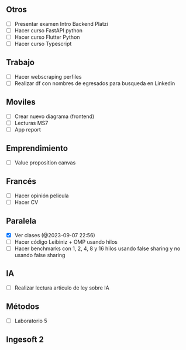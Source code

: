 ## Otros
	
- [ ] Presentar examen Intro Backend Platzi
- [ ] Hacer curso FastAPI python
- [ ] Hacer curso Flutter Python
- [ ] Hacer curso Typescript 

## Trabajo

- [ ] Hacer webscraping perfiles
- [ ] Realizar df con nombres de egresados para busqueda en Linkedin
## Moviles

- [ ] Crear nuevo diagrama (frontend)
- [ ] Lecturas MS7
- [ ] App report

## Emprendimiento

- [ ] Value proposition canvas

## Francés

- [ ] Hacer opinión pelicula
- [ ] Hacer CV
## Paralela

- [x] Ver clases (@2023-09-07 22:56)
- [ ] Hacer código Leibiniz  + OMP usando hilos
- [ ] Hacer benchmarks con 1, 2, 4, 8 y 16 hilos usando false sharing y no usando false sharing
## IA
* [ ] Realizar lectura articulo de ley sobre IA

## Métodos

- [ ] Laboratorio 5

## Ingesoft 2
